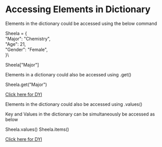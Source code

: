 # Accessing Elements in Dictionary

Elements in the dictionary could be accessed using the below command

Sheela = {\
"Major": "Chemistry",\
"Age": 21,\
"Gender": "Female",\
}\

Sheela["Major"]

Elements in a dictionary could also be accessed using .get()

Sheela.get("Major")


[Click here for DYI](https://colab.research.google.com/github/pythoncoder100/practice/blob/master/Accessing_Elements_in_Dictionary.ipynb)


Elements in the dictionary could also be accessed using .values()

Key and Values in the dictionary can be simultaneously be accessed as below

Sheela.values()
Sheela.items()

[Click here for DYI](https://colab.research.google.com/github/pythoncoder100/practice/blob/master/Accessing_Elements_using_values()_and_item().ipynb)








